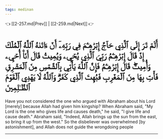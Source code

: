 ```yaml
---
tags: medinan
---
```


👈 [[2-257.md|Prev]] | [[2-259.md|Next]] 👉

# أَلَمۡ تَرَ إِلَى ٱلَّذِي حَآجَّ إِبۡرَٰهِـۧمَ فِي رَبِّهِۦٓ أَنۡ ءَاتَىٰهُ ٱللَّهُ ٱلۡمُلۡكَ إِذۡ قَالَ إِبۡرَٰهِـۧمُ رَبِّيَ ٱلَّذِي يُحۡيِۦ وَيُمِيتُ قَالَ أَنَا۠ أُحۡيِۦ وَأُمِيتُۖ قَالَ إِبۡرَٰهِـۧمُ فَإِنَّ ٱللَّهَ يَأۡتِي بِٱلشَّمۡسِ مِنَ ٱلۡمَشۡرِقِ فَأۡتِ بِهَا مِنَ ٱلۡمَغۡرِبِ فَبُهِتَ ٱلَّذِي كَفَرَۗ وَٱللَّهُ لَا يَهۡدِي ٱلۡقَوۡمَ ٱلظَّـٰلِمِينَ

Have you not considered the one who argued with Abraham about his Lord [merely] because Allah had given him kingship? When Abraham said, "My Lord is the one who gives life and causes death," he said, "I give life and cause death." Abraham said, "Indeed, Allah brings up the sun from the east, so bring it up from the west." So the disbeliever was overwhelmed [by astonishment], and Allah does not guide the wrongdoing people

---


